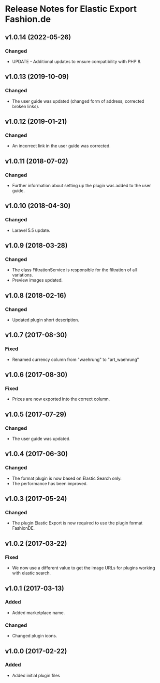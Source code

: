 # Release Notes for Elastic Export Fashion.de

## v1.0.14 (2022-05-26)

### Changed
- UPDATE - Additional updates to ensure compatibility with PHP 8.

## v1.0.13 (2019-10-09)

### Changed
- The user guide was updated (changed form of address, corrected broken links).

## v1.0.12 (2019-01-21)

### Changed
- An incorrect link in the user guide was corrected.

## v1.0.11 (2018-07-02)

### Changed
- Further information about setting up the plugin was added to the user guide.

## v1.0.10 (2018-04-30)

### Changed
- Laravel 5.5 update.

## v1.0.9 (2018-03-28)

### Changed
- The class FiltrationService is responsible for the filtration of all variations.
- Preview images updated. 

## v1.0.8 (2018-02-16)

### Changed
- Updated plugin short description.

## v1.0.7 (2017-08-30)

### Fixed
- Renamed currency column from "waehrung" to "art_waehrung"

## v1.0.6 (2017-08-30)

### Fixed
- Prices are now exported into the correct column.

## v1.0.5 (2017-07-29)

### Changed
- The user guide was updated.

## v1.0.4 (2017-06-30)

### Changed
- The format plugin is now based on Elastic Search only.
- The performance has been improved.

## v1.0.3 (2017-05-24)

### Changed
- The plugin Elastic Export is now required to use the plugin format FashionDE.

## v1.0.2 (2017-03-22)

### Fixed
- We now use a different value to get the image URLs for plugins working with elastic search.

## v1.0.1 (2017-03-13)

### Added
- Added marketplace name.

### Changed
- Changed plugin icons.

## v1.0.0 (2017-02-22)
 
### Added
- Added initial plugin files
